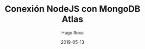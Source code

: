 ---
date: "2019-05-13"
title: "Conexión NodeJS con MongoDB Atlas"
description: "MongoDB Atlas es la base de datos como servicio que permite implementar, utilizar y escalar una base de datos de MongoDB en la nube haciendo conexión con NodeJS."
author: "Hugo Roca"
image: /images/post/portafolio.svg
imageShared: /images/shared/portafolio.jpg
tag:
 - JavaScript
 - JS
 - mongodb
 - base de datos
---